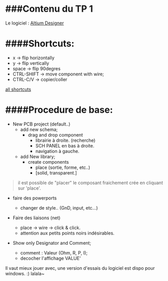 ###Contenu du TP 1
===

Le logiciel : [Altium Designer](http://www.altium.com/)

####Shortcuts:
====
* x -> flip horizontally
* y -> flip vertically
* space -> flip 90degres
* CTRL-SHIFT -> move component with wire;
* CTRL-C/V -> copier/coller

[all shortcuts](http://www.altium.com/files/altiumdesigner/s08/learningguides/gu0104%20shortcut%20keys.pdf)

####Procedure de base:
====

* New PCB project (default..)
  * add new schema;
    * drag and drop component
      * librairie à droite. (recherche)
      * SCH PANEL en bas à droite.
      * navigation à gauche.
  * add New library;
    * create components
      * place (sortie, forme, etc..)
      * [solid, transparent.]

> il est possible de "placer" le composant fraichement crée en cliquant sur 'place'.
    
* faire des powerports
  * changer de style.. (GnD, input, etc...)

* Faire des liaisons (net)
  * place -> wire -> click & click.
  * attention aux petits points noirs indésirables.
  
* Show only Designator and Comment;
  * comment : Valeur (Ohm, R, P, I);
  * decocher l'affichage VALUE'

Il vaut mieux jouer avec, une version d'essais du logiciel est dispo pour windows. :)
lalala~
